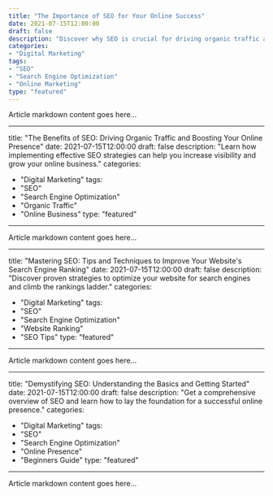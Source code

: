 ```yaml
---
title: "The Importance of SEO for Your Online Success"
date: 2021-07-15T12:00:00
draft: false
description: "Discover why SEO is crucial for driving organic traffic and boosting your online presence."
categories:
- "Digital Marketing"
tags:
- "SEO"
- "Search Engine Optimization"
- "Online Marketing"
type: "featured"
---
```


Article markdown content goes here...

---
title: "The Benefits of SEO: Driving Organic Traffic and Boosting Your Online Presence"
date: 2021-07-15T12:00:00
draft: false
description: "Learn how implementing effective SEO strategies can help you increase visibility and grow your online business."
categories:
- "Digital Marketing"
tags:
- "SEO"
- "Search Engine Optimization"
- "Organic Traffic"
- "Online Business"
type: "featured"
---

Article markdown content goes here...

---
title: "Mastering SEO: Tips and Techniques to Improve Your Website's Search Engine Ranking"
date: 2021-07-15T12:00:00
draft: false
description: "Discover proven strategies to optimize your website for search engines and climb the rankings ladder."
categories:
- "Digital Marketing"
tags:
- "SEO"
- "Search Engine Optimization"
- "Website Ranking"
- "SEO Tips"
type: "featured"
---

Article markdown content goes here...

---
title: "Demystifying SEO: Understanding the Basics and Getting Started"
date: 2021-07-15T12:00:00
draft: false
description: "Get a comprehensive overview of SEO and learn how to lay the foundation for a successful online presence."
categories:
- "Digital Marketing"
tags:
- "SEO"
- "Search Engine Optimization"
- "Online Presence"
- "Beginners Guide"
type: "featured"
---

Article markdown content goes here...
